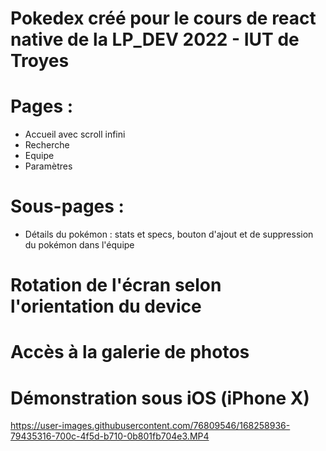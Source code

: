 # Pokedex créé pour le cours de react native de la LP_DEV 2022 - IUT de Troyes

# Pages : 
- Accueil avec scroll infini 
- Recherche 
- Equipe
- Paramètres

# Sous-pages : 
- Détails du pokémon : stats et specs, bouton d'ajout et de suppression du pokémon dans l'équipe

# Rotation de l'écran selon l'orientation du device
# Accès à la galerie de photos

# Démonstration sous iOS (iPhone X)
https://user-images.githubusercontent.com/76809546/168258936-79435316-700c-4f5d-b710-0b801fb704e3.MP4

